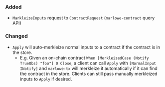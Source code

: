 ### Added

- `MarkleizeInputs` request to `ContractRequest` (`marlowe-contract` query API)

### Changed

- `Apply` will auto-merkleize normal inputs to a contract if the contract is in
  the store.
  - E.g. Given an on-chain contract `When [MerkleizedCase (Notify TrueObs) "foo"] 0 Close`,
    a client can call `Apply` with `[NormalInput INotify]` and `marlowe-tx` will
    merkleize it automatically if it can find the contract in the store.
    Clients can still pass manually merkleized inputs to `Apply` if desired.

